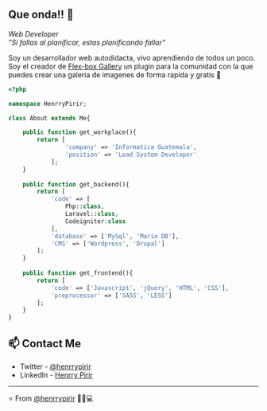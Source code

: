 <h2>Que onda!! 👋</h2>
<p><em>Web Developer</br>
"Si fallas al planificar, estas planificando fallar"
</em></p>

<p>Soy un desarrollador web autodidacta, vivo aprendiendo de todos un poco. Soy el creador de <a href="https://henrrypirir.github.io/flexbox-gallery/">Flex-box Gallery</a> un plugin para la comunidad con la que puedes crear una galeria de imagenes de forma rapida y gratis 🤯</p>

```php
<?php

namespace HenrryPirir;

class About extends Me{

    public function get_workplace(){
        return [
                'company' => 'Informatica Guatemala',
                'position' => 'Lead System Developer'         
            ];
    }
    
    public function get_backend(){
        return [
            'code' => [
                Php::class,
                Laravel::class,
                Codeigniter:class
            ],
            'database' => ['MySql', 'Maria DB'],
            'CMS' => ['Wordpress', 'Drupal']
        ];
    }
    
    public function get_frontend(){
        return [
            'code' => ['Javascript', 'jQuery', 'HTML', 'CSS'],
            'preprocessor' => ['SASS', 'LESS']
        ];
    }
}
```

## 📫 Contact Me
- Twitter - [@henrrypirir](https://twitter.com/henrrypirir)
- LinkedIn - [Henrry Pirir](https://www.linkedin.com/in/henrrypirir/)

---

⭐️ From [@henrrypirir](https://github.com/henrrypirir) 🧙‍♂️💻 
